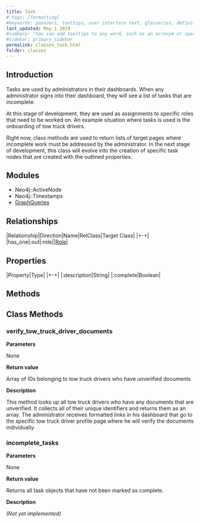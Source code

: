 ```yaml
---
title: Task
# tags: [formatting]
#keywords: popovers, tooltips, user interface text, glossaries, definitions
last_updated: May 1 2019
#summary: "You can add tooltips to any word, such as an acronym or specialized term. Tooltips work well for glossary definitions, because you don't have to keep repeating the definition, nor do you assume the reader already knows the word's meaning."
#sidebar: primary_sidebar
permalink: classes_task.html
folder: classes
---
```


## Introduction

Tasks are used by administrators in their dashboards. When any administrator signs into their dashboard, they will see a list of tasks that are incomplete.

At this stage of development, they are used as assignments to specific roles that need to be worked on. An example situation where tasks is used is the onboarding of tow truck drivers.

Right now, class methods are used to return lists of target pages where incomplete work must be addressed by the administrator. In the next stage of development, this class will evolve into the creation of specific task nodes that are created with the outlined properties.

## Modules

* Neo4j::ActiveNode
* Neo4j::Timestamps
* [GraphQueries](/modules_graph_queries.html)

## Relationships

|Relationship|Direction|Name|RelClass|Target Class|
|+-+|
|has_one|:out|:role||[Role](/classes_role.html)|

## Properties

|Property|Type|
|+-+|
|:description|String|
|:complete|Boolean|

## Methods

## Class Methods

### verify_tow_truck_driver_documents

__Parameters__

None

__Return value__

Array of IDs belonging to tow truck drivers who have unverified documents

__Description__

This method looks up all tow truck drivers who have any documents that are unverified. It collects all of their unique identifiers and returns them as an array. The administrator receives formatted links in his dashboard that go to the specific tow truck driver profile page where he will verify the documents individually.

### incomplete_tasks

__Parameters__

None

__Return value__

Returns all task objects that have not been marked as complete.

__Description__

*(Not yet implemented)*
